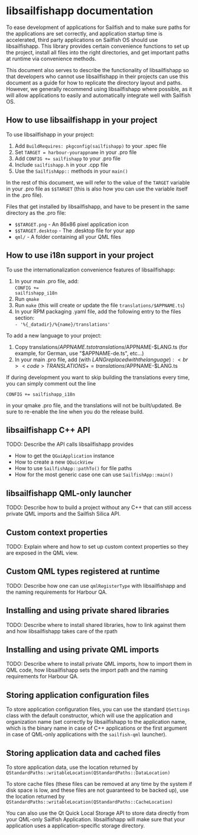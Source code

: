libsailfishapp documentation
============================

To ease development of applications for Sailfish and to make sure paths for the
applications are set correctly, and application startup time is accelerated,
third party applications on Sailfish OS should use libsailfishapp. This library
provides certain convenience functions to set up the project, install all files
into the right directories, and get important paths at runtime via convenience
methods.

This document also serves to describe the functionality of libsailfishapp so
that developers who cannot use libsailfishapp in their projects can use this
document as a guide for how to replicate the directory layout and paths.
However, we generally recommend using libsailfishapp where possible, as it will
allow applications to easily and automatically integrate well with Sailfish OS.


How to use libsailfishapp in your project
-----------------------------------------

To use libsailfishapp in your project:

 1. Add <code>BuildRequires: pkgconfig(sailfishapp)</code> to your .spec file
 2. Set <code>TARGET = harbour-yourappname</code> in your .pro file
 3. Add <code>CONFIG += sailfishapp</code> to your .pro file
 4. Include <code>sailfishapp.h</code> in your .cpp file
 5. Use the <code>SailfishApp::</code> methods in your <code>main()</code>

In the rest of this document, we will refer to the value of the
<code>TARGET</code> variable in your .pro file as <code>$$TARGET</code>
(this is also how you can use the variable itself in the .pro file).

Files that get installed by libsailfishapp, and have to
be present in the same directory as the .pro file:

 * <code>$$TARGET.png</code> - An 86x86 pixel application icon
 * <code>$$TARGET.desktop</code> - The .desktop file for your app
 * <code>qml/</code> - A folder containing all your QML files

How to use i18n support in your project
---------------------------------------

To use the internationalization convenience features of libsailfishapp:

 1. In your main .pro file, add:<br><code>CONFIG += sailfishapp_i18n</code>
 2. Run <code>qmake</code>
 3. Run <code>make</code> (this will create or update the file <code>translations/$APPNAME.ts</code>)
 4. In your RPM packaging .yaml file, add the following entry to
    the files section:<br><code>- '%{_datadir}/%{name}/translations'</code>

To add a new language to your project:

 1. Copy translations/$APPNAME.ts to translations/$APPNAME-$LANG.ts
    (for example, for German, use "$APPNAME-de.ts", etc...)
 2. In your main .pro file, add (with $LANG replaced with the language):
    <br><code>TRANSLATIONS += translations/$APPNAME-$LANG.ts</code>

If during development you want to skip building the translations
every time, you can simply comment out the line

    CONFIG += sailfishapp_i18n

in your qmake .pro file, and the translations will not be built/updated.
Be sure to re-enable the line when you do the release build.

libsailfishapp C++ API
----------------------

TODO: Describe the API calls libsailfishapp provides

 * How to get the <code>QGuiApplication</code> instance
 * How to create a new <code>QQuickView</code>
 * How to use <code>SailfishApp::pathTo()</code> for file paths
 * How for the most generic case one can use <code>SailfishApp::main()</code>

libsailfishapp QML-only launcher
--------------------------------

TODO: Describe how to build a project without any C++ that can
still access private QML imports and the Sailfish Silica API.

Custom context properties
-------------------------

TODO: Explain where and how to set up custom context properties
so they are exposed in the QML view.

Custom QML types registered at runtime
--------------------------------------

TODO: Describe how one can use <code>qmlRegisterType</code> with
libsailfishapp and the naming requirements for Harbour QA.

Installing and using private shared libraries
---------------------------------------------

TODO: Describe where to install shared libraries, how to link
against them and how libsailfishapp takes care of the rpath

Installing and using private QML imports
----------------------------------------

TODO: Describe where to install private QML imports, how to
import them in QML code, how libsailfishapp sets the import path
and the naming requirements for Harbour QA.

Storing application configuration files
---------------------------------------

To store application configuration files, you can use the standard
<code>QSettings</code> class with the default constructor, which
will use the application and organization name (set correctly by
libsailfishapp to the application name, which is the binary name in
case of C++ applications or the first argument in case of QML-only
applications with the <code>sailfish-qml</code> launcher).

Storing application data and cached files
-----------------------------------------

To store application data, use the location returned by
<code>QStandardPaths::writableLocation(QStandardPaths::DataLocation)</code>

To store cache files (these files can be removed at any time by the
system if disk space is low, and these files are not guaranteed to
be backed up), use the location returned by
<code>QStandardPaths::writableLocation(QStandardPaths::CacheLocation)</codE>

You can also use the Qt Quick Local Storage API to store data directly
from your QML-only Sailfish Application. libsailfishapp will make sure
that your application uses a application-specific storage directory.

